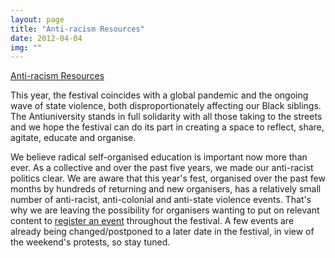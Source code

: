 ```yaml
---
layout: page
title: "Anti-racism Resources"
date: 2012-04-04
img: ""
---
```

<a href="/anti-racism-resources" target="_blank">
Anti-racism Resources</a>

This year, the festival coincides with a global pandemic and the ongoing wave of state violence, both disproportionately affecting our Black siblings. The Antiuniversity stands in full solidarity with all those taking to the streets and we hope the festival can do its part in creating a space to reflect, share, agitate, educate and organise.

We believe radical self-organised education is important now more than ever. As a collective and over the past five years, we made our anti-racist politics clear. We are aware that this year's fest, organised over the past few months by hundreds of returning and new organisers, has a relatively small number of anti-racist, anti-colonial and anti-state violence events. That's why we are leaving the possibility for organisers wanting to put on relevant content to <a href="https://2020.antiuniversity.org/register" target="_blank">register an event</a> throughout the festival. A few events are already being changed/postponed to a later date in the festival, in view of the weekend's protests, so stay tuned.